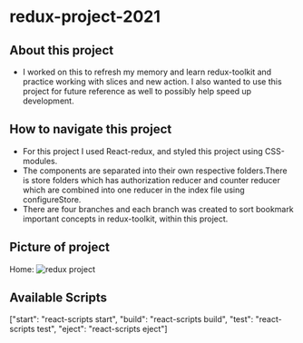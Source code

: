 # redux-project-2021

## About this project

- I worked on this to refresh my memory and learn redux-toolkit and practice working with slices and new action. I also wanted to use this project for future reference as well to possibly help speed up development.

## How to navigate this project

- For this project I used React-redux, and styled this project using CSS-modules.
- The components are separated into their own respective folders.There is store folders which has authorization reducer and counter reducer which are combined into one reducer in the index file using configureStore.
- There are four branches and each branch was created to sort bookmark important concepts in redux-toolkit, within this project.

## Picture of project

Home: ![redux project](https://res.cloudinary.com/luispineda/image/upload/v1631763119/Screen_Shot_2021-09-15_at_11.31.39_PM_zcr8cg.png)

## Available Scripts

["start": "react-scripts start",
"build": "react-scripts build",
"test": "react-scripts test",
"eject": "react-scripts eject"]
